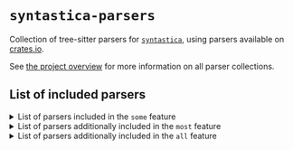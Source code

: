 # `syntastica-parsers`

Collection of tree-sitter parsers for
[`syntastica`](https://crates.io/crates/syntastica), using parsers available on
[crates.io](https://crates.io).

See
[the project overview](https://rubixdev.github.io/syntastica/syntastica/#parser-collections)
for more information on all parser collections.

<!-- Everything under here is autogenerated by running `cargo xtask codegen` -->
<!-- DO NOT EDIT! -->

## List of included parsers

<!-- dprint-ignore-start -->

<details>
<summary>List of parsers included in the <span class="stab portability"><code>some</code></span> feature</summary>

- [bash](https://github.com/tree-sitter/tree-sitter-bash) (not supported by this collection)
- [c](https://docs.rs/tree-sitter-c/0.20.2/)
- [cpp](https://docs.rs/tree-sitter-cpp/0.20.0/)
- [css](https://docs.rs/tree-sitter-css/0.19.0/)
- [go](https://docs.rs/tree-sitter-go/0.19.1/)
- [html](https://docs.rs/tree-sitter-html/0.19.0/) (not supported by this collection)
- [java](https://docs.rs/tree-sitter-java/0.20.0/)
- [javascript](https://docs.rs/tree-sitter-javascript/0.20.0/)
- [json](https://docs.rs/tree-sitter-json/0.19.0/)
- [lua](https://docs.rs/tree-sitter-lua/0.0.18/)
- [python](https://docs.rs/tree-sitter-python/0.20.2/)
- [rust](https://docs.rs/tree-sitter-rust/0.20.3/)
- [toml](https://docs.rs/tree-sitter-toml/0.20.0/)
- [tsx](https://docs.rs/tree-sitter-typescript/0.20.2/) (not supported by this collection)
- [typescript](https://docs.rs/tree-sitter-typescript/0.20.2/) (not supported by this collection)
- [yaml](https://github.com/wingyplus/tree-sitter-yaml) (not supported by this collection)

</details>

<details>
<summary>List of parsers additionally included in the <span class="stab portability"><code>most</code></span> feature</summary>

- [asm](https://docs.rs/tree-sitter-asm/0.1.0/)
- [c_sharp](https://docs.rs/tree-sitter-c-sharp/0.20.0/)
- [comment](https://docs.rs/tree-sitter-comment/0.1.0/)
- [dart](https://docs.rs/tree-sitter-dart/0.0.3/) (not supported by this collection)
- [diff](https://github.com/the-mikedavis/tree-sitter-diff) (not supported by this collection)
- [haskell](https://github.com/tree-sitter/tree-sitter-haskell) (not supported by this collection)
- [jsdoc](https://github.com/tree-sitter/tree-sitter-jsdoc) (not supported by this collection)
- [json5](https://github.com/Joakker/tree-sitter-json5) (not supported by this collection)
- [jsonc](https://gitlab.com/WhyNotHugo/tree-sitter-jsonc) (not supported by this collection)
- [latex](https://github.com/latex-lsp/tree-sitter-latex) (not supported by this collection)
- [markdown](https://docs.rs/tree-sitter-md/0.1.5/)
- [markdown_inline](https://docs.rs/tree-sitter-md/0.1.5/)
- [php](https://github.com/tree-sitter/tree-sitter-php) (not supported by this collection)
- [regex](https://github.com/tree-sitter/tree-sitter-regex) (not supported by this collection)
- [ruby](https://docs.rs/tree-sitter-ruby/0.20.0/)
- [scala](https://docs.rs/tree-sitter-scala/0.20.1/)
- [scss](https://github.com/serenadeai/tree-sitter-scss) (not supported by this collection)

</details>

<details>
<summary>List of parsers additionally included in the <span class="stab portability"><code>all</code></span> feature</summary>

- [ebnf](https://docs.rs/tree-sitter-ebnf/0.1.0/)
- [ejs](https://docs.rs/tree-sitter-embedded-template/0.20.0/)
- [erb](https://docs.rs/tree-sitter-embedded-template/0.20.0/)
- [hexdump](https://docs.rs/tree-sitter-hexdump/0.1.0/)
- [llvm](https://github.com/benwilliamgraham/tree-sitter-llvm) (not supported by this collection)
- [ocaml](https://docs.rs/tree-sitter-ocaml/0.20.3/)
- [ocaml_interface](https://docs.rs/tree-sitter-ocaml/0.20.3/)
- [ql](https://github.com/tree-sitter/tree-sitter-ql) (not supported by this collection)
- [rush](https://docs.rs/tree-sitter-rush/0.1.0/)
- [verilog](https://github.com/tree-sitter/tree-sitter-verilog) (not supported by this collection)
- [wat](https://github.com/wasm-lsp/tree-sitter-wasm) (not supported by this collection)

</details>

<!-- dprint-ignore-end -->
